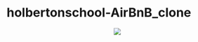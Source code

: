 # holbertonschool-AirBnB_clone

<p align="center">
    <img src="https://s3.eu-west-3.amazonaws.com/hbtn.intranet/uploads/medias/2018/6/65f4a1dd9c51265f49d0.png?X-Amz-Algorithm=AWS4-HMAC-SHA256&X-Amz-Credential=AKIA4MYA5JM5DUTZGMZG%2F20230227%2Feu-west-3%2Fs3%2Faws4_request&X-Amz-Date=20230227T185954Z&X-Amz-Expires=86400&X-Amz-SignedHeaders=host&X-Amz-Signature=1e312e7e8cbf9372873131ce358f4e11d9f8f2a13e099fd167e25dc27db8c60b">
</p>

